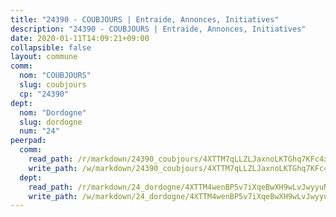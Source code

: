```yaml
---
title: "24390 - COUBJOURS | Entraide, Annonces, Initiatives"
description: "24390 - COUBJOURS | Entraide, Annonces, Initiatives"
date: 2020-01-11T14:09:21+09:00
collapsible: false
layout: commune
comm:
  nom: "COUBJOURS"
  slug: coubjours
  cp: "24390"
dept:
  nom: "Dordogne"
  slug: dordogne
  num: "24"
peerpad:
  comm:
    read_path: /r/markdown/24390_coubjours/4XTTM7qLLZLJaxnoLKTGhq7KFc4xfudt5ogXGbLRZRFphRQUk
    write_path: /w/markdown/24390_coubjours/4XTTM7qLLZLJaxnoLKTGhq7KFc4xfudt5ogXGbLRZRFphRQUk-K3TgTntmuwQn6qt5h2hnBK4qZDShTZYzw7K2beu4zSpM8t91pYa3z9CdZ6KY83CZMRdebRCHm7BioYdxeYetuSQ2Vztmgu6QCZdayoKwa1HiQGc1bQxN3S3xjX2XLZxe1zYwntwv
  dept:
    read_path: /r/markdown/24_dordogne/4XTTM4wenBP5v7iXqeBwXH9wLvJwyyuNKzLxRyGzSZXmCuzgg
    write_path: /w/markdown/24_dordogne/4XTTM4wenBP5v7iXqeBwXH9wLvJwyyuNKzLxRyGzSZXmCuzgg-K3TgUusQQUSAmJPXozCTSBeqjqksxkVWGVxtHwEFrs5RuocQr8weKG2oQg7MVeg2F9Hhv7ggtBiBU8D9pdXEPa9M67VU3BzgAG9BCtQw3VY3Xcxk2YSegk3iUXMkpicGxxJr7mWp
---
```


